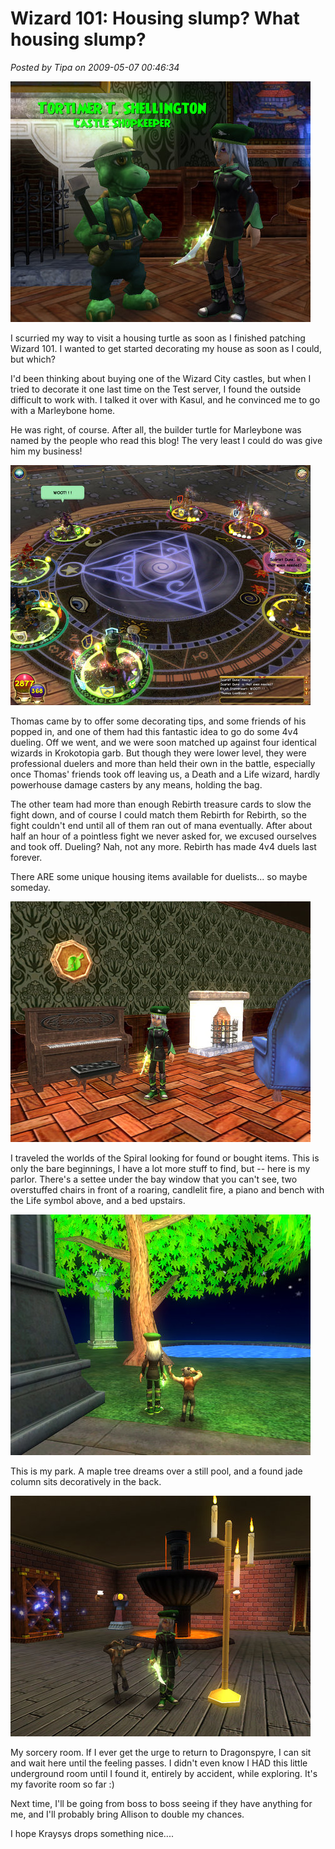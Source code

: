 # Wizard 101: Housing slump? What housing slump?

*Posted by Tipa on 2009-05-07 00:46:34*

![wizardgraphicalclient-2009-05-06-20-24-33-56](../../../uploads/2009/05/wizardgraphicalclient-2009-05-06-20-24-33-56.jpg "wizardgraphicalclient-2009-05-06-20-24-33-56")

I scurried my way to visit a housing turtle as soon as I finished patching Wizard 101. I wanted to get started decorating my house as soon as I could, but which?

I'd been thinking about buying one of the Wizard City castles, but when I tried to decorate it one last time on the Test server, I found the outside difficult to work with. I talked it over with Kasul, and he convinced me to go with a Marleybone home.

He was right, of course. After all, the builder turtle for Marleybone was named by the people who read this blog! The very least I could do was give him my business!

![wizardgraphicalclient-2009-05-06-21-08-28-80](../../../uploads/2009/05/wizardgraphicalclient-2009-05-06-21-08-28-80.jpg "wizardgraphicalclient-2009-05-06-21-08-28-80")

Thomas came by to offer some decorating tips, and some friends of his popped in, and one of them had this fantastic idea to go do some 4v4 dueling. Off we went, and we were soon matched up against four identical wizards in Krokotopia garb. But though they were lower level, they were professional duelers and more than held their own in the battle, especially once Thomas' friends took off leaving us, a Death and a Life wizard, hardly powerhouse damage casters by any means, holding the bag.

The other team had more than enough Rebirth treasure cards to slow the fight down, and of course I could match them Rebirth for Rebirth, so the fight couldn't end until all of them ran out of mana eventually. After about half an hour of a pointless fight we never asked for, we excused ourselves and took off. Dueling? Nah, not any more. Rebirth has made 4v4 duels last forever.

There ARE some unique housing items available for duelists... so maybe someday.

![wizardgraphicalclient-2009-05-06-22-18-17-87](../../../uploads/2009/05/wizardgraphicalclient-2009-05-06-22-18-17-87.jpg "wizardgraphicalclient-2009-05-06-22-18-17-87")

I traveled the worlds of the Spiral looking for found or bought items. This is only the bare beginnings, I have a lot more stuff to find, but -- here is my parlor. There's a settee under the bay window that you can't see, two overstuffed chairs in front of a roaring, candlelit fire, a piano and bench with the Life symbol above, and a bed upstairs.

![wizardgraphicalclient-2009-05-06-22-15-30-02](../../../uploads/2009/05/wizardgraphicalclient-2009-05-06-22-15-30-02.jpg "wizardgraphicalclient-2009-05-06-22-15-30-02")

This is my park. A maple tree dreams over a still pool, and a found jade column sits decoratively in the back.

![wizardgraphicalclient-2009-05-06-22-14-41-41](../../../uploads/2009/05/wizardgraphicalclient-2009-05-06-22-14-41-41.jpg "wizardgraphicalclient-2009-05-06-22-14-41-41")

My sorcery room. If I ever get the urge to return to Dragonspyre, I can sit and wait here until the feeling passes. I didn't even know I HAD this little underground room until I found it, entirely by accident, while exploring. It's my favorite room so far :)

Next time, I'll be going from boss to boss seeing if they have anything for me, and I'll probably bring Allison to double my chances.

I hope Kraysys drops something nice....

